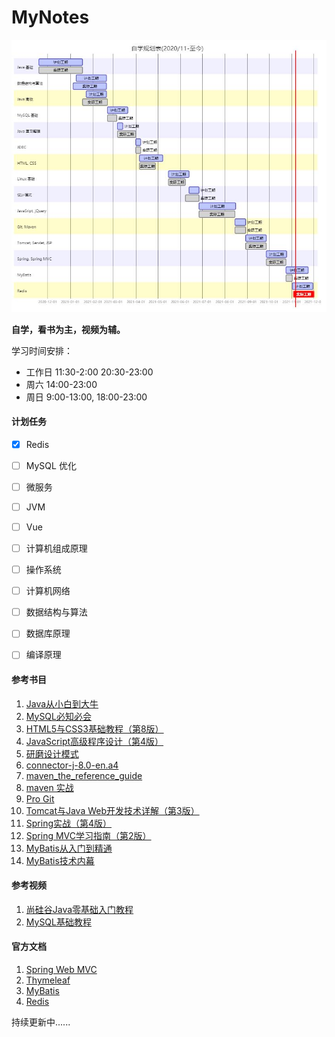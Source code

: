 # MyNotes
![gantt](gantt.jpg)

<b>自学，看书为主，视频为辅。</b>

学习时间安排：

-   工作日
    11:30-2:00
    20:30-23:00 
-   周六 14:00-23:00 
-   周日 9:00-13:00, 18:00-23:00

#### **计划任务**

- [x] Redis

- [ ] MySQL 优化

- [ ] 微服务

- [ ] JVM

- [ ] Vue

- [ ] 计算机组成原理

- [ ] 操作系统

- [ ] 计算机网络

- [ ] 数据结构与算法

- [ ] 数据库原理

- [ ] 编译原理

#### **参考书目**

1. [Java从小白到大牛](https://book.douban.com/subject/30582203/)
2. [MySQL必知必会](https://book.douban.com/subject/3354490/)
3. [HTML5与CSS3基础教程（第8版）](https://book.douban.com/subject/25878992/)
4. [JavaScript高级程序设计（第4版）](https://book.douban.com/subject/35175321/)
5. [研磨设计模式](https://book.douban.com/subject/5343318/)
6. [connector-j-8.0-en.a4](https://dev.mysql.com/doc/connector-j/8.0/en/)
7. [maven_the_reference_guide](https://lemus.webs.upv.es/wordpress/wp-content/uploads/2018/03/maven_the_reference_guide.pdf)
8. [maven 实战](https://book.douban.com/subject/5345682/)
9. [Pro Git](https://git-scm.com/book/en/v2)
10. [Tomcat与Java Web开发技术详解（第3版）](https://book.douban.com/subject/34780582/)
11. [Spring实战（第4版）](https://book.douban.com/subject/26767354/)
12. [Spring MVC学习指南（第2版）](https://book.douban.com/subject/30188611/)
13. [MyBatis从入门到精通](https://book.douban.com/subject/27074809/)
14. [MyBatis技术内幕](https://book.douban.com/subject/27087564/)

#### **参考视频**

1. [尚硅谷Java零基础入门教程](https://www.bilibili.com/video/BV1Kb411W75N?spm_id_from=333.999.0.0)
2. [MySQL基础教程](https://www.bilibili.com/video/BV1xW411u7ax?spm_id_from=333.999.0.0)

#### **官方文档**

1. [Spring Web MVC](https://docs.spring.io/spring-framework/docs/current/reference/html/web.html#mvc)
2. [Thymeleaf](https://www.thymeleaf.org/doc/tutorials/3.0/usingthymeleaf.html)
3. [MyBatis](https://mybatis.org/mybatis-3/)
4. [Redis](https://redis.io/)

持续更新中......

